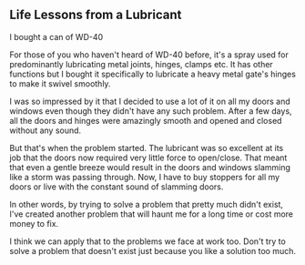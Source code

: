 ## Life Lessons from a Lubricant

I bought a can of WD-40

For those of you who haven't heard of WD-40 before, it's a spray used for predominantly lubricating metal joints, hinges, clamps etc. It has other functions but I bought it specifically to lubricate a heavy metal gate's hinges to make it swivel smoothly.

I was so impressed by it that I decided to use a lot of it on all my doors and windows even though they didn't have any such problem. After a few days, all the doors and hinges were amazingly smooth and opened and closed without any sound.

But that's when the problem started. The lubricant was so excellent at its job that the doors now required very little force to open/close. That meant that even a gentle breeze would result in the doors and windows slamming like a storm was passing through. Now, I have to buy stoppers for all my doors or live with the constant sound of slamming doors.

In other words, by trying to solve a problem that pretty much didn't exist, I've created another problem that will haunt me for a long time or cost more money to fix.

I think we can apply that to the problems we face at work too. Don't try to solve a problem that doesn't exist just because you like a solution too much.

